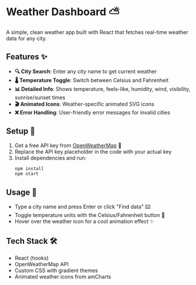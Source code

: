 # Weather Dashboard ⛅

A simple, clean weather app built with React that fetches real-time weather data for any city.

## Features ✨

- **🔍 City Search**: Enter any city name to get current weather
- **🌡️ Temperature Toggle**: Switch between Celsius and Fahrenheit
- **📊 Detailed Info**: Shows temperature, feels-like, humidity, wind, visibility, sunrise/sunset times
- **🎬 Animated Icons**: Weather-specific animated SVG icons
- **❌ Error Handling**: User-friendly error messages for invalid cities

## Setup 🚀

1. Get a free API key from [OpenWeatherMap](https://openweathermap.org/api) 🔑
2. Replace the API key placeholder in the code with your actual key
3. Install dependencies and run:
   ```bash
   npm install
   npm start
   ```

## Usage 📱

- Type a city name and press Enter or click "Find data" ⌨️
- Toggle temperature units with the Celsius/Fahrenheit button 🔄
- Hover over the weather icon for a cool animation effect ✨

## Tech Stack 🛠️

- React (hooks)
- OpenWeatherMap API
- Custom CSS with gradient themes
- Animated weather icons from amCharts